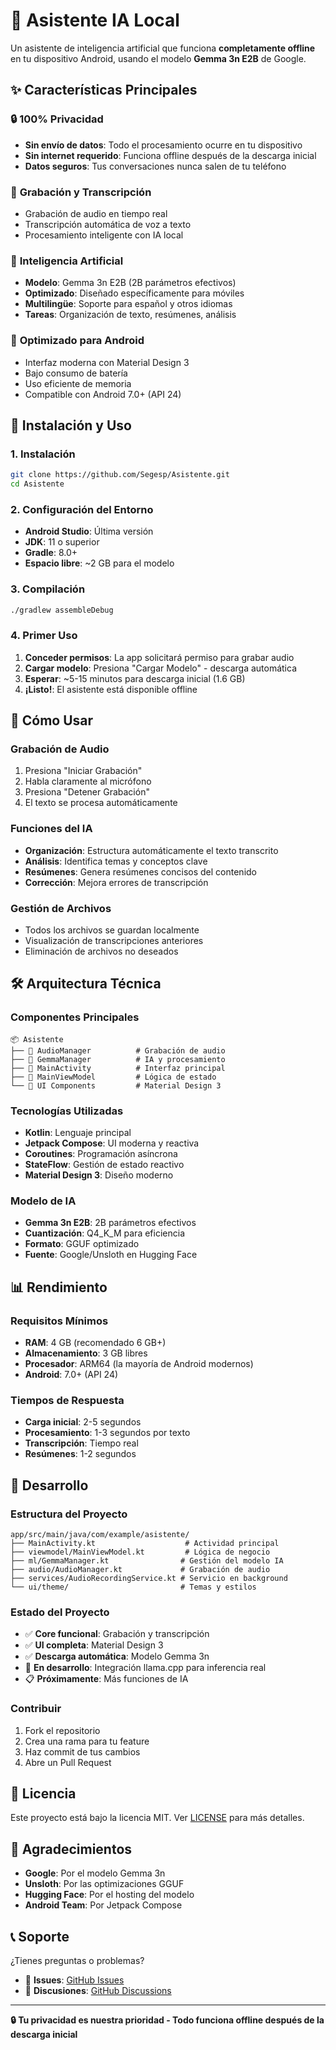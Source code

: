 # 🤖 Asistente IA Local

Un asistente de inteligencia artificial que funciona **completamente offline** en tu dispositivo Android, usando el modelo **Gemma 3n E2B** de Google.

## ✨ Características Principales

### 🔒 **100% Privacidad**
- **Sin envío de datos**: Todo el procesamiento ocurre en tu dispositivo
- **Sin internet requerido**: Funciona offline después de la descarga inicial
- **Datos seguros**: Tus conversaciones nunca salen de tu teléfono

### 🎤 **Grabación y Transcripción**
- Grabación de audio en tiempo real
- Transcripción automática de voz a texto
- Procesamiento inteligente con IA local

### 🧠 **Inteligencia Artificial**
- **Modelo**: Gemma 3n E2B (2B parámetros efectivos)
- **Optimizado**: Diseñado específicamente para móviles
- **Multilingüe**: Soporte para español y otros idiomas
- **Tareas**: Organización de texto, resúmenes, análisis

### 📱 **Optimizado para Android**
- Interfaz moderna con Material Design 3
- Bajo consumo de batería
- Uso eficiente de memoria
- Compatible con Android 7.0+ (API 24)

## 🚀 Instalación y Uso

### 1. **Instalación**
```bash
git clone https://github.com/Segesp/Asistente.git
cd Asistente
```

### 2. **Configuración del Entorno**
- **Android Studio**: Última versión
- **JDK**: 11 o superior
- **Gradle**: 8.0+
- **Espacio libre**: ~2 GB para el modelo

### 3. **Compilación**
```bash
./gradlew assembleDebug
```

### 4. **Primer Uso**
1. **Conceder permisos**: La app solicitará permiso para grabar audio
2. **Cargar modelo**: Presiona "Cargar Modelo" - descarga automática
3. **Esperar**: ~5-15 minutos para descarga inicial (1.6 GB)
4. **¡Listo!**: El asistente está disponible offline

## 🎯 Cómo Usar

### **Grabación de Audio**
1. Presiona "Iniciar Grabación"
2. Habla claramente al micrófono
3. Presiona "Detener Grabación"
4. El texto se procesa automáticamente

### **Funciones del IA**
- **Organización**: Estructura automáticamente el texto transcrito
- **Análisis**: Identifica temas y conceptos clave
- **Resúmenes**: Genera resúmenes concisos del contenido
- **Corrección**: Mejora errores de transcripción

### **Gestión de Archivos**
- Todos los archivos se guardan localmente
- Visualización de transcripciones anteriores
- Eliminación de archivos no deseados

## 🛠️ Arquitectura Técnica

### **Componentes Principales**
```
📦 Asistente
├── 🎤 AudioManager          # Grabación de audio
├── 🤖 GemmaManager          # IA y procesamiento
├── 📱 MainActivity          # Interfaz principal
├── 🔄 MainViewModel         # Lógica de estado
└── 🎨 UI Components         # Material Design 3
```

### **Tecnologías Utilizadas**
- **Kotlin**: Lenguaje principal
- **Jetpack Compose**: UI moderna y reactiva
- **Coroutines**: Programación asíncrona
- **StateFlow**: Gestión de estado reactivo
- **Material Design 3**: Diseño moderno

### **Modelo de IA**
- **Gemma 3n E2B**: 2B parámetros efectivos
- **Cuantización**: Q4_K_M para eficiencia
- **Formato**: GGUF optimizado
- **Fuente**: Google/Unsloth en Hugging Face

## 📊 Rendimiento

### **Requisitos Mínimos**
- **RAM**: 4 GB (recomendado 6 GB+)
- **Almacenamiento**: 3 GB libres
- **Procesador**: ARM64 (la mayoría de Android modernos)
- **Android**: 7.0+ (API 24)

### **Tiempos de Respuesta**
- **Carga inicial**: 2-5 segundos
- **Procesamiento**: 1-3 segundos por texto
- **Transcripción**: Tiempo real
- **Resúmenes**: 1-2 segundos

## 🔧 Desarrollo

### **Estructura del Proyecto**
```
app/src/main/java/com/example/asistente/
├── MainActivity.kt                    # Actividad principal
├── viewmodel/MainViewModel.kt         # Lógica de negocio
├── ml/GemmaManager.kt                # Gestión del modelo IA
├── audio/AudioManager.kt             # Grabación de audio
├── services/AudioRecordingService.kt # Servicio en background
└── ui/theme/                         # Temas y estilos
```

### **Estado del Proyecto**
- ✅ **Core funcional**: Grabación y transcripción
- ✅ **UI completa**: Material Design 3
- ✅ **Descarga automática**: Modelo Gemma 3n
- 🔄 **En desarrollo**: Integración llama.cpp para inferencia real
- 📋 **Próximamente**: Más funciones de IA

### **Contribuir**
1. Fork el repositorio
2. Crea una rama para tu feature
3. Haz commit de tus cambios
4. Abre un Pull Request

## 📄 Licencia

Este proyecto está bajo la licencia MIT. Ver [LICENSE](LICENSE) para más detalles.

## 🤝 Agradecimientos

- **Google**: Por el modelo Gemma 3n
- **Unsloth**: Por las optimizaciones GGUF
- **Hugging Face**: Por el hosting del modelo
- **Android Team**: Por Jetpack Compose

## 📞 Soporte

¿Tienes preguntas o problemas? 
- 🐛 **Issues**: [GitHub Issues](https://github.com/Segesp/Asistente/issues)
- 💬 **Discusiones**: [GitHub Discussions](https://github.com/Segesp/Asistente/discussions)

---

**🔒 Tu privacidad es nuestra prioridad - Todo funciona offline después de la descarga inicial**
